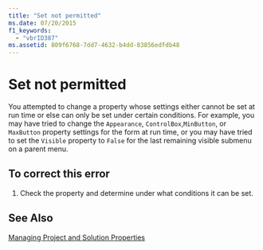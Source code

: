 ```yaml
---
title: "Set not permitted"
ms.date: 07/20/2015
f1_keywords: 
  - "vbrID387"
ms.assetid: 809f6768-7dd7-4632-b4dd-83856edfdb48
---
```

# Set not permitted
You attempted to change a property whose settings either cannot be set at run time or else can only be set under certain conditions. For example, you may have tried to change the `Appearance`, `ControlBox`,`MinButton`, or `MaxButton` property settings for the form at run time, or you may have tried to set the `Visible` property to `False` for the last remaining visible submenu on a parent menu.  
  
## To correct this error  
  
1. Check the property and determine under what conditions it can be set.  
  
## See Also  
 [Managing Project and Solution Properties](/visualstudio/ide/managing-project-and-solution-properties)
